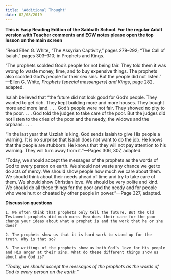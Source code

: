 ```yaml
---
title: 'Additional Thought'
date: 02/08/2019
---
```


**This is Easy Reading Edition of the Sabbath School. For the regular Adult version with Teacher comments and EGW notes please open the top lesson on the main screen**

“Read Ellen G. White, “The Assyrian Captivity,” pages 279–292; “The Call of Isaiah,” pages 303–310; in Prophets and Kings. 

“The prophets scolded God’s people for not being fair. They told them it was wrong to waste money, time, and to buy expensive things. The prophets also scolded God’s people for their sex sins. But the people did not listen.” —Ellen G. White, *Prophets [special messengers] and Kings*, page 282, adapted.

Isaiah believed that “the future did not look good for God’s people. They wanted to get rich. They kept building more and more houses. They bought more and more land. . . . God’s people were not fair. They showed no pity to the poor. . . . God told the judges to take care of the poor. But the judges did not listen to the cries of the poor and the needy, the widows and the orphans. . . . 

“In the last year that Uzziah is king, God sends Isaiah to give His people a warning. It is no surprise that Isaiah does not want to do the job. He knows that the people are stubborn. He knows that they will not pay attention to his warning. They will turn away from it.”—Pages 306, 307, adapted.

“Today, we should accept the messages of the prophets as the words of God to every person on earth. We should not waste any chance we get to do acts of mercy. We should show people how much we care about them. We should think about their needs ahead of time and try to take care of them. We should show Christian love. We should be very polite and kind. We should do all these things for the poor and the needy and for people who were hurt or cheated by other people in power.”—Page 327, adapted. 

**Discussion questions**

`1. We often think that prophets only tell the future. But the Old Testament prophets did much more. How does their care for the poor change your ideas about what a prophet is and the work that he or she does?`

`2. The prophets show us that it is hard work to stand up for the truth. Why is that so?`

`3. The writings of the prophets show us both God’s love for His people and His anger at their sins. What do these different things show us about who God is?`

_“Today, we should accept the messages of the prophets as the words of God to every person on the earth.”_